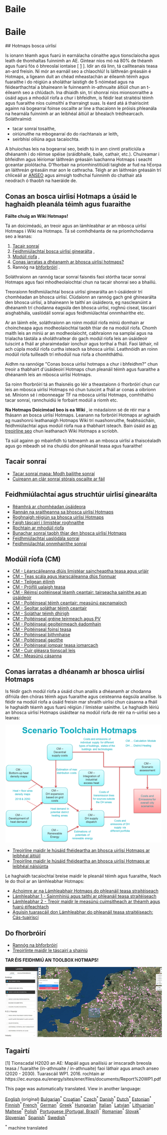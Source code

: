 <h1> <a class="anchor" id="home" href="#home"><i class="fa fa-link"></i></a> Baile </h1><h1> <a class="anchor" id="home" href="#home"><i class="fa fa-link"></i></a> Baile </h1> ## Hotmaps bosca uirlisí <p> Is ionann téamh agus fuarú in earnálacha cónaithe agus tionsclaíocha agus leath de thomhaltas fuinnimh an AE. Gintear níos mó ná 80% de théamh agus fuarú fós ó bhreoslaí iontaise [ <a href="#references">1</a> ]. Idir an dá linn, tá caillteanais teasa an-ard freisin. Ní mór an earnáil seo a chlaochlú! Is láithreán gréasáin é Hotmaps, a ligeann duit an chéad mheastachán ar éileamh téimh agus fuaraithe i do réigiún a sholáthar laistigh de 5 nóiméad agus na féidearthachtaí a bhaineann le fuinneamh in-athnuaite áitiúil chun an t-éileamh seo a chlúdach. Ina dhiaidh sin, trí shonraí níos mionsonraithe a úsáid agus a mhodúil ríofa a chur i bhfeidhm, is féidir leat straitéisí téimh agus fuaraithe níos cuimsithí a tharraingt suas. Is éard atá á thairiscint againn ná bogearraí foinse oscailte ar líne a thacaíonn le próisis phleanála na hearnála fuinnimh ar an leibhéal áitiúil ar bhealach trédhearcach. Soláthraímid: </p><ul><li> tacar sonraí tosaithe, </li><li> oiriúnuithe na mbogearraí do do riachtanais ar leith, </li><li> seirbhísí oiliúna agus tacaíochta. </li></ul><p> A bhuíochas leis na bogearraí seo, beidh tú in ann cinntí praiticiúla a dhéanamh i do réimse spéise (sráidbhaile, baile, cathair, etc.). Chuireamar i bhfeidhm agus léiríomar láithreán gréasáin luachanna Hotmaps i seacht gceantar píolótacha. D&#39;fhorbair na príomhinstitiúidí taighde ar fud na hEorpa an láithreán gréasáin mar aon le cathracha. Téigh ar an láithreán gréasáin trí chliceáil ar <a href="https://www.hotmaps.hevs.ch/map">ANSEO</a> agus aimsigh todhchaí fuinnimh do chathair atá neodrach ó thaobh na haeráide de. </p><h2> <a class="anchor" id="how-to-use-the-hotmaps-toolbox-for-heating-and-cooling-planning" href="#how-to-use-the-hotmaps-toolbox-for-heating-and-cooling-planning"><i class="fa fa-link"></i></a> Conas an bosca uirlisí Hotmaps a úsáid le haghaidh pleanála téimh agus fuaraithe </h2><p> <strong>Fáilte chuig an Wiki Hotmaps!</strong> </p><p> Tá an doiciméadú, an treoir agus an lámhleabhar ar an mbosca uirlisí Hotmaps i Wiki na Hotmaps. Tá sé comhdhéanta de na príomhchodanna seo a leanas: </p><ol><li> <a href="#data-sets">Tacair sonraí</a> </li><li> <a href="#general-tool-functionalities-and-structure">Feidhmiúlachtaí bosca uirlisí ginearálta</a> , </li><li> <a href="#calculation-modules-cm">Modúil ríofa</a> , </li><li> <a href="#how-to-apply-hotmaps-toolbox">Conas iarratas a dhéanamh ar bhosca uirlisí hotmaps?</a> </li><li> Rannóg na <a href="#for-developers">bhforbróirí</a> . </li></ol><p> Soláthraíonn an rannóg tacar sonraí faisnéis faoi stórtha tacar sonraí Hotmaps agus faoi mhodheolaíochtaí chun na tacair shonraí seo a bhailiú. </p><p> Treoraíonn feidhmiúlachtaí bosca uirlisí ginearálta an t-úsáideoir trí chomhéadan an bhosca uirlisí. Clúdaíonn an rannóg gach gné ghinearálta den bhosca uirlisí, a bhaineann le taithí an úsáideora, eg nascleanúint a dhéanamh trí chodanna éagsúla den bhosca uirlisí, roghnú ciseal, táscairí aisghabhála, uaslódáil sonraí agus feidhmiúlachtaí onnmhairithe etc. </p><p> Ar an láimh eile, soláthraíonn an roinn modúil ríofa míniú domhain ar choincheapa agus modheolaíochtaí taobh thiar de na modúil ríofa. Chomh maith leis an míniú ar an modheolaíocht, cabhraíonn na samplaí agus na trialacha tástála a sholáthraítear do gach modúl ríofa leis an úsáideoir tuiscint a fháil ar pharaiméadair ionchuir agus torthaí a fháil. Faoi láthair, níl ach cúpla modúl ríofa curtha isteach sa bhosca uirlisí. Leathnóidh an roinn modúil ríofa tuilleadh trí mhodúil nua ríofa a chomhtháthú. </p><p> Aidhm na rannóige &quot;Conas bosca uirlisí hotmaps a chur i bhfeidhm?&quot; chun treoir a thabhairt d&#39;úsáideoirí Hotmaps chun pleanáil téimh agus fuaraithe a dhéanamh leis an mbosca uirlisí Hotmaps. </p><p> Sa roinn fhorbróirí tá an fhaisnéis go léir a theastaíonn ó fhorbróirí chun cur leis an mbosca uirlisí Hotmaps nó chun tuiscint a fháil ar conas a oibríonn sé. Míníonn sé i mbonneagar TF na mbosca uirlisí Hotmaps, comhtháthú tacar sonraí, rannchuidiú le forbairt modúil a ríomh etc. </p><p> <strong>Na Hotmaps Doiciméad beo is ea Wiki</strong> , ie méadaíonn sé de réir mar a fhásann an bosca uirlisí Hotmaps. Leanann na forbróirí Hotmaps ar aghaidh ag nuashonrú leathanaigh Hotmaps Wiki trí nuashonruithe, feabhsúcháin, feidhmiúlachtaí agus modúil ríofa nua a thabhairt isteach. Bain úsáid as <a href="https://github.com/HotMaps/hotmaps_wiki/wiki/en-Guidelines-for-writing-a-Hotmaps-Wiki-page">an treoirlíne seo</a> chun leathanach Wiki Hotmaps a scríobh. </p><p> Tá súil againn go mbainfidh tú taitneamh as an mbosca uirlisí a thaiscéaladh agus go mbeadh sé ina chuidiú don phleanáil teasa agus fuaraithe! </p><h2> <a class="anchor" id="data-sets" href="#data-sets"><i class="fa fa-link"></i></a> Tacair sonraí </h2><ul><li> <a href="Hotmaps-data-set-method-of-data-collection">Tacar sonraí mapa: Modh bailithe sonraí</a> </li><li> <a href="Hotmaps-open-data-repositories">Cuireann an clár sonraí stórais oscailte ar fáil</a> </li></ul><h2> <a class="anchor" id="general-tool-functionalities-and-structure" href="#general-tool-functionalities-and-structure"><i class="fa fa-link"></i></a> Feidhmiúlachtaí agus struchtúr uirlisí ginearálta </h2><ul><li> <a href="Introduction-to-user-interface">Réamhrá ar chomhéadan úsáideora</a> </li><li> <a href="Layers-section-in-the-Hotmaps-toolbox">Rannán na sraitheanna sa bhosca uirlisí Hotmaps</a> </li><li> <a href="Select-a-region-in-the-Hotmaps-toolbox">Roghnaigh réigiún sa bhosca uirlisí Hotmaps</a> </li><li> <a href="Retrieve-indicators-of-a-selected-area">Faigh táscairí i limistéar roghnaithe</a> </li><li> <a href="Access-to-calculation-modules">Rochtain ar mhodúil ríofa</a> </li><li> <a href="Database-behind-the-Hotmaps-toolbox">Bunachar sonraí taobh thiar den bhosca uirlisí Hotmaps</a> </li><li> <a href="Data-upload-functionalities">Feidhmiúlachtaí uaslódála sonraí</a> </li><li> <a href="Data-export-functionalities">Feidhmiúlachtaí onnmhairithe sonraí</a> </li></ul><h2> <a class="anchor" id="calculation-modules-cm" href="#calculation-modules-cm"><i class="fa fa-link"></i></a> Modúil ríofa (CM) </h2><ul><li> <a href="CM-Customized-heat-and-floor-area-density-maps">CM - Léarscáileanna dlúis limistéar saincheaptha teasa agus urláir</a> </li><li> <a href="CM-Scale-heat-and-cool-density-maps">CM - Teas scála agus léarscáileanna dlús fionnuar</a> </li><li> <a href="CM-Demand-projection">CM - Teilgean éilimh</a> </li><li> <a href="CM-Heat-load-profiles">CM - Próifílí ualaigh teasa</a> </li><li> <a href="CM-District-heating-potential-areas-user-defined-thresholds">CM - Réimsí poitéinseal téamh ceantair: tairseacha sainithe ag an úsáideoir</a> </li><li> <a href="CM-District-heating-potential-economic-assessment">CM - Poitéinseal téimh ceantair: measúnú eacnamaíoch</a> </li><li> <a href="CM-District-heating-supply-dispatch">CM - Seoltar soláthar téimh ceantair</a> </li><li> <a href="CM-Decentral-heating-supply">CM - Soláthar téimh dhírigh</a> </li><li> <a href="CM-Solar-thermal-and-PV-potential">CM - Poitéinseal gréine teirmeach agus PV</a> </li><li> <a href="CM-Shallow-geothermal-potential">CM - Poitéinseal geoiteirmeach éadomhain</a> </li><li> <a href="CM-Heat-source-potential">CM - Poitéinseal foinsí teasa</a> </li><li> <a href="CM-Biomass-potential">CM - Poitéinseal bithmhaise</a> </li><li> <a href="CM-Wind-potential">CM - Poitéinseal gaoithe</a> </li><li> <a href="CM-Excess-heat-transport-potential">CM - Poitéinseal iompair teasa iomarcach</a> </li><li> <a href="CM-add-industry-plant">CM - Cuir gléasra tionscail leis</a> </li><li> <a href="CM-Scenario-assessment">CM - Measúnú cásanna</a> </li></ul><h2> <a class="anchor" id="how-to-apply-hotmaps-toolbox" href="#how-to-apply-hotmaps-toolbox"><i class="fa fa-link"></i></a> Conas iarratas a dhéanamh ar bhosca uirlisí Hotmaps </h2><p> Is féidir gach modúl ríofa a úsáid chun anailís a dhéanamh ar chodanna difriúla den chóras téimh agus fuaraithe agus ceisteanna éagsúla anailíse. Is féidir na modúil ríofa a úsáid freisin mar shraith uirlisí chun cásanna a fháil le haghaidh téamh agus fuarú réigiún / limistéar sainithe. Le haghaidh léiriú an bhosca uirlisí Hotmaps úsáidtear na modúil ríofa de réir na n-uirlisí seo a leanas: </p><p><img alt="" src="https://github.com/HotMaps/hotmaps_wiki/blob/master/Images/Hotmaps_toolchain_2019-05-09.png"/></p><ul><li> <a href="GL-local">Treoirlíne maidir le húsáid fhéideartha an bhosca uirlisí Hotmaps ar leibhéal áitiúil</a> </li><li> <a href="GL-national">Treoirlíne maidir le húsáid fhéideartha an bhosca uirlisí Hotmaps ar leibhéal náisiúnta</a> </li></ul><p> Le haghaidh tacaíochtaí breise maidir le pleanáil téimh agus fuaraithe, féach le do thoil ar an lámhleabhar Hotmaps: </p><ul><li> <a href="https://www.hotmaps-project.eu/wp-content/uploads/2019/04/Summary-Hotmaps-Handbook.pdf">Achoimre ar na Lámhleabhair Hotmaps do phleanáil teasa straitéiseach</a> </li><li> <a href="https://vbn.aau.dk/da/publications/definition-amp-experiences-of-strategic-heat-planning">Lámhleabhar 1 - Sainmhíniú agus taithí ar phleanáil teasa straitéiseach</a> </li><li> <a href="https://vbn.aau.dk/da/publications/guidance-for-the-comprehensive-assessment-of-efficient-heating-an">Lámhleabhar 2 - Treoir maidir le measúnú cuimsitheach ar théamh agus fuarú éifeachtach</a> </li><li> <a href="https://vbn.aau.dk/da/publications/appendix-report-to-the-hotmaps-handbook-for-strategic-heat-planni">Aguisín tuarascáil don Lámhleabhar do phleanáil teasa straitéiseach: Cás-tuairiscí</a> </li></ul><h2> <a class="anchor" id="for-developers" href="#for-developers"><i class="fa fa-link"></i></a> Do fhorbróirí </h2><ul><li> <a href="Developers">Rannóg na bhforbróirí</a> </li><li> <a href="Guidelines-for-defining-indicators">Treoirlínte maidir le táscairí a shainiú</a> </li></ul><p> <strong>TAR ÉIS FEIDHMIÚ AN TOOLBOX HOTMAPS!</strong> </p><p><img alt="" src="https://github.com/HotMaps/hotmaps_wiki/blob/master/Images/Hotmaps_test.JPG"/></p><h2> <a class="anchor" id="references" href="#references"><i class="fa fa-link"></i></a> Tagairtí </h2><p> [1] Tionscadal H2020 an AE: Mapáil agus anailísiú ar imscaradh breosla teasa / fuaraithe (in-athnuaite / in-athnuaite) faoi láthair agus amach anseo (2020 - 2030). Tuarascáil WP1. 2016. rochtain ar https://ec.europa.eu/energy/sites/ener/files/documents/Report%20WP1.pdf </p>
<!--- THIS IS A SUPER UNIQUE IDENTIFIER -->

This page was automatically translated. View in another language:

[English](../en/Home) (original) [Bulgarian](../bg/Home)<sup>\*</sup> [Croatian](../hr/Home)<sup>\*</sup> [Czech](../cs/Home)<sup>\*</sup> [Danish](../da/Home)<sup>\*</sup> [Dutch](../nl/Home)<sup>\*</sup> [Estonian](../et/Home)<sup>\*</sup> [Finnish](../fi/Home)<sup>\*</sup> [French](../fr/Home)<sup>\*</sup> [German](../de/Home)<sup>\*</sup> [Greek](../el/Home)<sup>\*</sup> [Hungarian](../hu/Home)<sup>\*</sup>  [Italian](../it/Home)<sup>\*</sup> [Latvian](../lv/Home)<sup>\*</sup> [Lithuanian](../lt/Home)<sup>\*</sup> [Maltese](../mt/Home)<sup>\*</sup> [Polish](../pl/Home)<sup>\*</sup> [Portuguese (Portugal, Brazil)](../pt/Home)<sup>\*</sup> [Romanian](../ro/Home)<sup>\*</sup> [Slovak](../sk/Home)<sup>\*</sup> [Slovenian](../sl/Home)<sup>\*</sup> [Spanish](../es/Home)<sup>\*</sup> [Swedish](../sv/Home)<sup>\*</sup> 

<sup>\*</sup> machine translated

